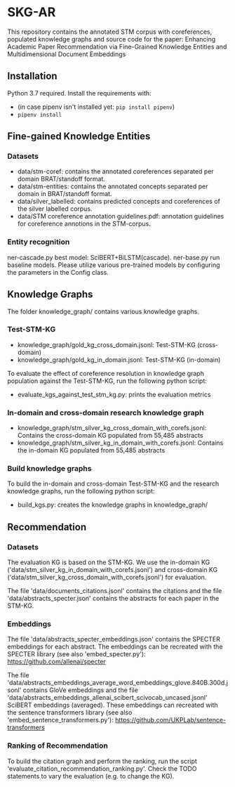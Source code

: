 # SKG-AR
This repository contains the annotated STM corpus with coreferences, populated knowledge graphs and source code for the paper:
Enhancing Academic Paper Recommendation via Fine-Grained Knowledge Entities and Multidimensional Document Embeddings

## Installation
Python 3.7 required. Install the requirements with:
- (in case pipenv isn't installed yet: `pip install pipenv`)
- `pipenv install`

## Fine-gained Knowledge Entities

### Datasets
- data/stm-coref: contains the annotated coreferences separated per domain BRAT/standoff format.
- data/stm-entities: contains the annotated concepts separated per domain in BRAT/standoff format.
- data/silver_labelled: contains predicted concepts and coreferences of the silver labelled corpus.
- data/STM coreference annotation guidelines.pdf: annotation guidelines for coreference annotions in the STM-corpus.

### Entity recognition
ner-cascade.py best model: SciBERT+BiLSTM(cascade).
ner-base.py run baseline models. Please utilize various pre-trained models by configuring the parameters in the Config class.

## Knowledge Graphs
The folder knowledge_graph/ contains various knowledge graphs.

### Test-STM-KG
- knowledge_graph/gold_kg_cross_domain.jsonl: Test-STM-KG (cross-domain)
- knowledge_graph/gold_kg_in_domain.jsonl: Test-STM-KG (in-domain)
  
To evaluate the effect of coreference resolution in knowledge graph population against the Test-STM-KG, run the following python script:
- evaluate_kgs_against_test_stm_kg.py: prints the evaluation metrics
  
### In-domain and cross-domain research knowledge graph 
- knowledge_graph/stm_silver_kg_cross_domain_with_corefs.jsonl: Contains the cross-domain KG populated from 55,485 abstracts
- knowledge_graph/stm_silver_kg_in_domain_with_corefs.jsonl: Contains the in-domain KG populated from 55,485 abstracts
  
### Build knowledge graphs
To build the in-domain and cross-domain Test-STM-KG and the research knowledge graphs, run the following python script:
- build_kgs.py: creates the knowledge graphs in knowledge_graph/

## Recommendation

### Datasets
The evaluation KG is based on the STM-KG.
We use the in-domain KG ('data/stm_silver_kg_in_domain_with_corefs.jsonl') and cross-domain KG ('data/stm_silver_kg_cross_domain_with_corefs.jsonl') for evaluation. 

The file 'data/documents_citations.jsonl' contains the citations and the file 'data/abstracts_specter.json' contains the abstracts for each paper in the STM-KG.

### Embeddings
The file 'data/abstracts_specter_embeddings.json' contains the SPECTER embeddings for each abstract. 
The embeddings can be recreated with the SPECTER library (see also 'embed_specter.py'): https://github.com/allenai/specter

The file 'data/abstracts_embeddings_average_word_embeddings_glove.840B.300d.jsonl' contains GloVe embeddings and the file 'data/abstracts_embeddings_allenai_scibert_scivocab_uncased.jsonl' SciBERT embeddings (averaged).
These embeddings can recreated with the sentence transformers library (see also 'embed_sentence_transformers.py'): https://github.com/UKPLab/sentence-transformers  

### Ranking of Recommendation
To build the citation graph and perform the ranking, run the script 'evaluate_citation_recommendation_ranking.py'.
Check the TODO statements to vary the evaluation (e.g. to change the KG).
